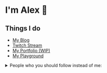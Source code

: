 # I'm Alex 👋

## Things I do


- [My Blog](https://alex.party)
- [Twitch Stream](https://twitch.tv/fimion)
- [My Portfolio (WIP)](https://dangitalex.wtf)
- [My Playground](https://icannot.design)

<details class="Toast--animateIn">
  <summary> People who you should follow instead of me:</summary>

- [Enjoy the Vue](https://enjoythevue.io)
- [Anthony Fu](https://github.com/antfu)
- [Pine](https://github.com/octref)
- [Patak](https://github.com/patak-dev)
- [Cassidy Williams](https://github.com/cassidoo)
- [Ben Hong](https://github.com/bencodezen)
- [Divya](https://github.com/shortdiv)
- [Gift Egwuenu](https://github.com/lauragift21)

</details>
